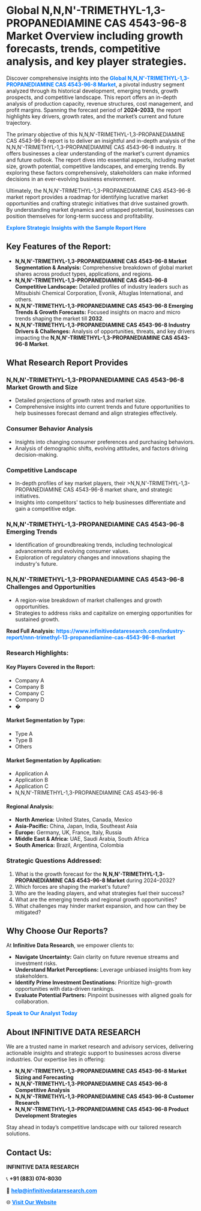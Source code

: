 <h1>Global N,N,N'-TRIMETHYL-1,3-PROPANEDIAMINE CAS 4543-96-8 Market Overview including growth forecasts, trends, competitive analysis, and key player strategies.</h1>
<p>
Discover comprehensive insights into the 
<a href="https://www.infinitivedataresearch.com/industry-report/nnn-trimethyl-13-propanediamine-cas-4543-96-8-market" rel="dofollow" style="color: #007BFF; text-decoration: none;"><strong>Global N,N,N'-TRIMETHYL-1,3-PROPANEDIAMINE CAS 4543-96-8 Market</strong></a>, a pivotal industry segment analyzed through its historical development, emerging trends, growth prospects, and competitive landscape. This report offers an in-depth analysis of production capacity, revenue structures, cost management, and profit margins. Spanning the forecast period of <strong>2024–2033</strong>, the report highlights key drivers, growth rates, and the market’s current and future trajectory.
</p>
<p>
The primary objective of this N,N,N'-TRIMETHYL-1,3-PROPANEDIAMINE CAS 4543-96-8 report is to deliver an insightful and in-depth analysis of the N,N,N'-TRIMETHYL-1,3-PROPANEDIAMINE CAS 4543-96-8 industry. It offers businesses a clear understanding of the market's current dynamics and future outlook. The report dives into essential aspects, including market size, growth potential, competitive landscapes, and emerging trends. By exploring these factors comprehensively, stakeholders can make informed decisions in an ever-evolving business environment.
</p>
<p>
Ultimately, the N,N,N'-TRIMETHYL-1,3-PROPANEDIAMINE CAS 4543-96-8 market report provides a roadmap for identifying lucrative market opportunities and crafting strategic initiatives that drive sustained growth. By understanding market dynamics and untapped potential, businesses can position themselves for long-term success and profitability.
</p>
<p>
<a href="https://www.infinitivedataresearch.com/request-sample/reportId=110966" style="color: #007BFF; text-decoration: none;"><strong>Explore Strategic Insights with the Sample Report Here</strong></a>
</p>

<h2>Key Features of the Report:</h2>
<ul>
<li><strong>N,N,N'-TRIMETHYL-1,3-PROPANEDIAMINE CAS 4543-96-8 Market Segmentation & Analysis:</strong> Comprehensive breakdown of global market shares across product types, applications, and regions.</li>
<li><strong>N,N,N'-TRIMETHYL-1,3-PROPANEDIAMINE CAS 4543-96-8 Competitive Landscape:</strong> Detailed profiles of industry leaders such as Mitsubishi Chemical Corporation, Evonik, Altuglas International, and others.</li>
<li><strong>N,N,N'-TRIMETHYL-1,3-PROPANEDIAMINE CAS 4543-96-8 Emerging Trends & Growth Forecasts:</strong> Focused insights on macro and micro trends shaping the market till <strong>2032</strong>.</li>
<li><strong>N,N,N'-TRIMETHYL-1,3-PROPANEDIAMINE CAS 4543-96-8 Industry Drivers & Challenges:</strong> Analysis of opportunities, threats, and key drivers impacting the <strong>N,N,N'-TRIMETHYL-1,3-PROPANEDIAMINE CAS 4543-96-8 Market</strong>.</li>
</ul>

<h2>What Research Report Provides</h2>
<h3>N,N,N'-TRIMETHYL-1,3-PROPANEDIAMINE CAS 4543-96-8 Market Growth and Size</h3>
<ul>
<li>Detailed projections of growth rates and market size.</li>
<li>Comprehensive insights into current trends and future opportunities to help businesses forecast demand and align strategies effectively.</li>
</ul>

<h3>Consumer Behavior Analysis</h3>
<ul>
<li>Insights into changing consumer preferences and purchasing behaviors.</li>
<li>Analysis of demographic shifts, evolving attitudes, and factors driving decision-making.</li>
</ul>

<h3>Competitive Landscape</h3>
<ul>
<li>In-depth profiles of key market players, their >N,N,N'-TRIMETHYL-1,3-PROPANEDIAMINE CAS 4543-96-8 market share, and strategic initiatives.</li>
<li>Insights into competitors' tactics to help businesses differentiate and gain a competitive edge.</li>
</ul>

<h3>N,N,N'-TRIMETHYL-1,3-PROPANEDIAMINE CAS 4543-96-8 Emerging Trends</h3>
<ul>
<li>Identification of groundbreaking trends, including technological advancements and evolving consumer values.</li>
<li>Exploration of regulatory changes and innovations shaping the industry's future.</li>
</ul>

<h3>N,N,N'-TRIMETHYL-1,3-PROPANEDIAMINE CAS 4543-96-8 Challenges and Opportunities</h3>
<ul>
<li>A region-wise breakdown of market challenges and growth opportunities.</li>
<li>Strategies to address risks and capitalize on emerging opportunities for sustained growth.</li>
</ul>
<p><strong>Read Full Analysis:</strong> <a href="https://www.infinitivedataresearch.com/industry-report/nnn-trimethyl-13-propanediamine-cas-4543-96-8-market" rel="dofollow" style="color: #007BFF; text-decoration: none;"><strong>https://www.infinitivedataresearch.com/industry-report/nnn-trimethyl-13-propanediamine-cas-4543-96-8-market</strong></a></p>
<h3>Research Highlights:</h3>
<h4>Key Players Covered in the Report:</h4>
<ul><li>Company A</li><li>Company B</li><li>Company C</li><li>Company D</li><li>�</li></ul>
<h4>Market Segmentation by Type:</h4>
<ul><li>Type A</li><li>Type B</li><li>Others</li></ul>
<h4>Market Segmentation by Application:</h4>
<ul><li>Application A</li><li>Application B</li><li>Application C</li><li>N,N,N&#039;-TRIMETHYL-1,3-PROPANEDIAMINE CAS 4543-96-8</li></ul>

<h4>Regional Analysis:</h4>
<ul>
<li><strong>North America:</strong> United States, Canada, Mexico</li>
<li><strong>Asia-Pacific:</strong> China, Japan, India, Southeast Asia</li>
<li><strong>Europe:</strong> Germany, UK, France, Italy, Russia</li>
<li><strong>Middle East & Africa:</strong> UAE, Saudi Arabia, South Africa</li>
<li><strong>South America:</strong> Brazil, Argentina, Colombia</li>
</ul>

<h3>Strategic Questions Addressed:</h3>
<ol>
<li>What is the growth forecast for the <strong>N,N,N'-TRIMETHYL-1,3-PROPANEDIAMINE CAS 4543-96-8 Market</strong> during 2024–2032?</li>
<li>Which forces are shaping the market's future?</li>
<li>Who are the leading players, and what strategies fuel their success?</li>
<li>What are the emerging trends and regional growth opportunities?</li>
<li>What challenges may hinder market expansion, and how can they be mitigated?</li>
</ol>

<h2>Why Choose Our Reports?</h2>
<p>At <strong>Infinitive Data Research</strong>, we empower clients to:</p>
<ul>
<li><strong>Navigate Uncertainty:</strong> Gain clarity on future revenue streams and investment risks.</li>
<li><strong>Understand Market Perceptions:</strong> Leverage unbiased insights from key stakeholders.</li>
<li><strong>Identify Prime Investment Destinations:</strong> Prioritize high-growth opportunities with data-driven rankings.</li>
<li><strong>Evaluate Potential Partners:</strong> Pinpoint businesses with aligned goals for collaboration.</li>
</ul>
<p><a href="https://www.infinitivedataresearch.com/industry-report/nnn-trimethyl-13-propanediamine-cas-4543-96-8-market" rel="dofollow" style="color: #007BFF; text-decoration: none;"><strong>Speak to Our Analyst Today</strong></a></p>

<h2>About INFINITIVE DATA RESEARCH</h2>
<p>We are a trusted name in market research and advisory services, delivering actionable insights and strategic support to businesses across diverse industries. Our expertise lies in offering:</p>
<ul>
<li><strong>N,N,N'-TRIMETHYL-1,3-PROPANEDIAMINE CAS 4543-96-8 Market Sizing and Forecasting</strong></li>
<li><strong>N,N,N'-TRIMETHYL-1,3-PROPANEDIAMINE CAS 4543-96-8 Competitive Analysis</strong></li>
<li><strong>N,N,N'-TRIMETHYL-1,3-PROPANEDIAMINE CAS 4543-96-8 Customer Research</strong></li>
<li><strong>N,N,N'-TRIMETHYL-1,3-PROPANEDIAMINE CAS 4543-96-8 Product Development Strategies</strong></li>
</ul>
<p>Stay ahead in today’s competitive landscape with our tailored research solutions.</p>

<h2>Contact Us:</h2>
<p><strong>INFINITIVE DATA RESEARCH</strong></p>
<p>📞 <strong>+91 (883) 074-8030</strong></p>
<p>📧 <strong><a href="mailto:help@infinitivedataresearch.com" style="color: #007BFF;">help@infinitivedataresearch.com</a></strong></p>
<p>🌐 <strong><a href="https://www.infinitivedataresearch.com" rel="dofollow" style="color: #007BFF;">Visit Our Website</a></strong></p>